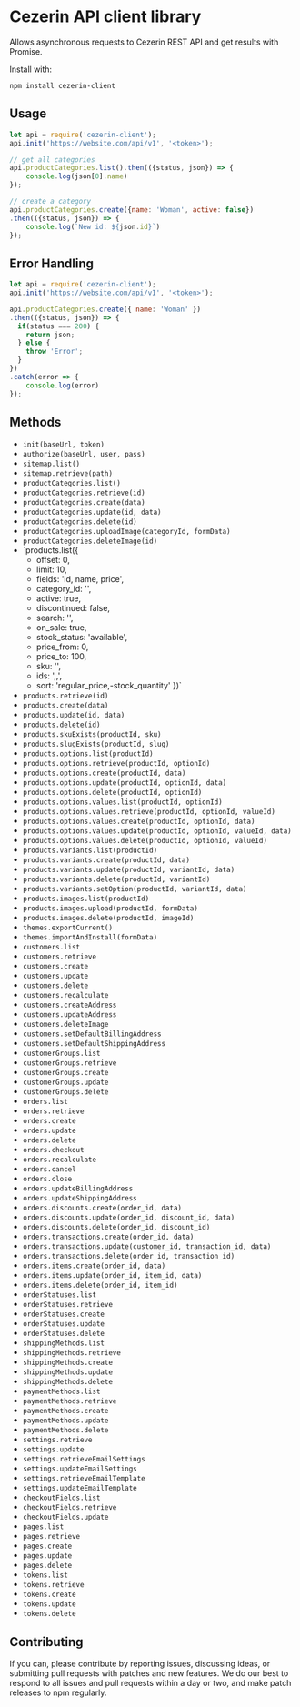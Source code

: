 # Cezerin API client library

Allows asynchronous requests to Cezerin REST API and get results with Promise.

Install with:

    npm install cezerin-client


## Usage

```javascript
let api = require('cezerin-client');
api.init('https://website.com/api/v1', '<token>');

// get all categories
api.productCategories.list().then(({status, json}) => {
    console.log(json[0].name)
});

// create a category
api.productCategories.create({name: 'Woman', active: false})
.then(({status, json}) => {
    console.log(`New id: ${json.id}`)
});
```

##  Error Handling

```javascript
let api = require('cezerin-client');
api.init('https://website.com/api/v1', '<token>');

api.productCategories.create({ name: 'Woman' })
.then(({status, json}) => {
  if(status === 200) {
    return json;
  } else {
    throw 'Error';
  }
})
.catch(error => {
    console.log(error)
});
```

## Methods

* `init(baseUrl, token)`
* `authorize(baseUrl, user, pass)`
* `sitemap.list()`
* `sitemap.retrieve(path)`
* `productCategories.list()`
* `productCategories.retrieve(id)`
* `productCategories.create(data)`
* `productCategories.update(id, data)`
* `productCategories.delete(id)`
* `productCategories.uploadImage(categoryId, formData)`
* `productCategories.deleteImage(id)`
* `products.list({
    - offset: 0,
    - limit: 10,
    - fields: 'id, name, price',
    - category_id: '<id>',
    - active: true,
    - discontinued: false,
    - search: '',
    - on_sale: true,
    - stock_status: 'available',
    - price_from: 0,
    - price_to: 100,
    - sku: '',
    - ids: '<id>,<id>,<id>',
    - sort: 'regular_price,-stock_quantity'
   })`
* `products.retrieve(id)`
* `products.create(data)`
* `products.update(id, data)`
* `products.delete(id)`
* `products.skuExists(productId, sku)`
* `products.slugExists(productId, slug)`
* `products.options.list(productId)`
* `products.options.retrieve(productId, optionId)`
* `products.options.create(productId, data)`
* `products.options.update(productId, optionId, data)`
* `products.options.delete(productId, optionId)`
* `products.options.values.list(productId, optionId)`
* `products.options.values.retrieve(productId, optionId, valueId)`
* `products.options.values.create(productId, optionId, data)`
* `products.options.values.update(productId, optionId, valueId, data)`
* `products.options.values.delete(productId, optionId, valueId)`
* `products.variants.list(productId)`
* `products.variants.create(productId, data)`
* `products.variants.update(productId, variantId, data)`
* `products.variants.delete(productId, variantId)`
* `products.variants.setOption(productId, variantId, data)`
* `products.images.list(productId)`
* `products.images.upload(productId, formData)`
* `products.images.delete(productId, imageId)`
* `themes.exportCurrent()`
* `themes.importAndInstall(formData)`
* `customers.list`
* `customers.retrieve`
* `customers.create`
* `customers.update`
* `customers.delete`
* `customers.recalculate`
* `customers.createAddress`
* `customers.updateAddress`
* `customers.deleteImage`
* `customers.setDefaultBillingAddress`
* `customers.setDefaultShippingAddress`
* `customerGroups.list`
* `customerGroups.retrieve`
* `customerGroups.create`
* `customerGroups.update`
* `customerGroups.delete`
* `orders.list`
* `orders.retrieve`
* `orders.create`
* `orders.update`
* `orders.delete`
* `orders.checkout`
* `orders.recalculate`
* `orders.cancel`
* `orders.close`
* `orders.updateBillingAddress`
* `orders.updateShippingAddress`
* `orders.discounts.create(order_id, data)`
* `orders.discounts.update(order_id, discount_id, data)`
* `orders.discounts.delete(order_id, discount_id)`
* `orders.transactions.create(order_id, data)`
* `orders.transactions.update(customer_id, transaction_id, data)`
* `orders.transactions.delete(order_id, transaction_id)`
* `orders.items.create(order_id, data)`
* `orders.items.update(order_id, item_id, data)`
* `orders.items.delete(order_id, item_id)`
* `orderStatuses.list`
* `orderStatuses.retrieve`
* `orderStatuses.create`
* `orderStatuses.update`
* `orderStatuses.delete`
* `shippingMethods.list`
* `shippingMethods.retrieve`
* `shippingMethods.create`
* `shippingMethods.update`
* `shippingMethods.delete`
* `paymentMethods.list`
* `paymentMethods.retrieve`
* `paymentMethods.create`
* `paymentMethods.update`
* `paymentMethods.delete`
* `settings.retrieve`
* `settings.update`
* `settings.retrieveEmailSettings`
* `settings.updateEmailSettings`
* `settings.retrieveEmailTemplate`
* `settings.updateEmailTemplate`
* `checkoutFields.list`
* `checkoutFields.retrieve`
* `checkoutFields.update`
* `pages.list`
* `pages.retrieve`
* `pages.create`
* `pages.update`
* `pages.delete`
* `tokens.list`
* `tokens.retrieve`
* `tokens.create`
* `tokens.update`
* `tokens.delete`


## Contributing

If you can, please contribute by reporting issues, discussing ideas, or submitting pull requests with patches and new features. We do our best to respond to all issues and pull requests within a day or two, and make patch releases to npm regularly.
